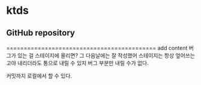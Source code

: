 # ktds
## GitHub repository
===========================================
add content
버그가 있는 걸 스테이지에 올리면?
그 다음날에는 잘 작성했어
스테이지는 항상 엎어쓰는고야
내리더라도 통으로 내릴 수 있지
버그 부분만 내릴 수가 없다.

커밋까지 로컬에서 할 수 있다.